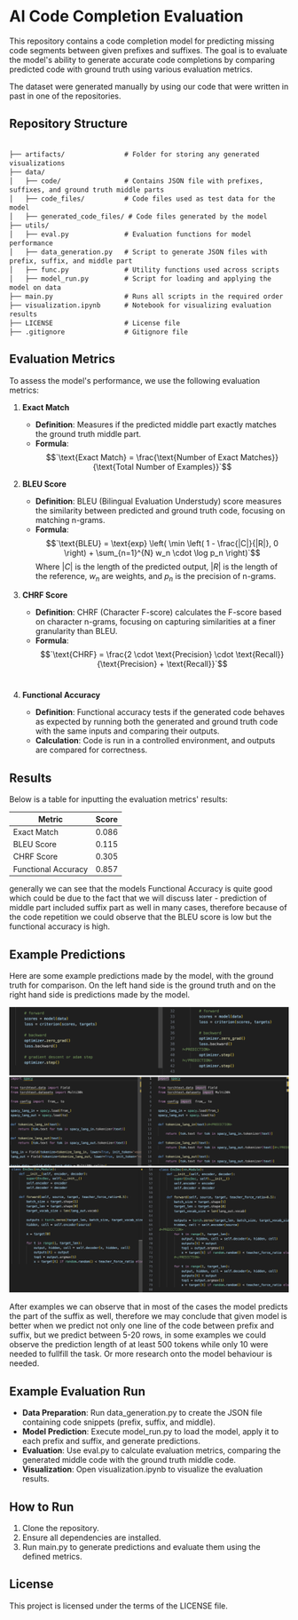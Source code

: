 # AI Code Completion Evaluation
This repository contains a code completion model for predicting missing code segments between given prefixes and suffixes. The goal is to evaluate the model's ability to generate accurate code completions by comparing predicted code with ground truth using various evaluation metrics. 

The dataset were generated manually by using our code that were written in past in one of the repositories.

## Repository Structure
```

├── artifacts/               # Folder for storing any generated visualizations
├── data/
│   ├── code/                # Contains JSON file with prefixes, suffixes, and ground truth middle parts
│   ├── code_files/          # Code files used as test data for the model
│   ├── generated_code_files/ # Code files generated by the model
├── utils/
│   ├── eval.py              # Evaluation functions for model performance
│   ├── data_generation.py   # Script to generate JSON files with prefix, suffix, and middle part
│   ├── func.py              # Utility functions used across scripts
│   ├── model_run.py         # Script for loading and applying the model on data
├── main.py                  # Runs all scripts in the required order
├── visualization.ipynb      # Notebook for visualizing evaluation results
├── LICENSE                  # License file
├── .gitignore               # Gitignore file
```
## Evaluation Metrics
To assess the model's performance, we use the following evaluation metrics:

1. **Exact Match**
    - **Definition**: Measures if the predicted middle part exactly matches the ground truth middle part.
    - **Formula**:$$`\text{Exact Match} = \frac{\text{Number of Exact Matches}}{\text{Total Number of Examples}}`$$
 
2. **BLEU Score**
    - **Definition**: BLEU (Bilingual Evaluation Understudy) score measures the similarity between predicted and ground truth code, focusing on matching n-grams.
    - **Formula**:$$`\text{BLEU} = \text{exp} \left( \min \left( 1 - \frac{|C|}{|R|}, 0 \right) + \sum_{n=1}^{N} w_n \cdot \log p_n \right)`$$
    Where $`|C|`$  is the length of the predicted output, $`|R|`$ is the length of the reference, $` w_n `$ are weights, and $` p_n`$ is the precision of n-grams.

3. **CHRF Score**
    - **Definition**: CHRF (Character F-score) calculates the F-score based on character n-grams, focusing on capturing similarities at a finer granularity than BLEU.
    - **Formula**:$$`\text{CHRF} = \frac{2 \cdot \text{Precision} \cdot \text{Recall}}{\text{Precision} + \text{Recall}}`$$
​
 
4. **Functional Accuracy**
    - **Definition**: Functional accuracy tests if the generated code behaves as expected by running both the generated and ground truth code with the same inputs and comparing their outputs.
    - **Calculation**: Code is run in a controlled environment, and outputs are compared for correctness.

## Results
Below is a table for inputting the evaluation metrics' results:

| Metric               | Score                |
|----------------------|----------------------|
| Exact Match          |        0.086         |
| BLEU Score           |          0.115       |
| CHRF Score           |           0.305      |
| Functional Accuracy  |          0.857       |

generally we can see that the models Functional Accuracy is quite good which could be due to the fact that we will discuss later - prediction of middle part included suffix part as well in many cases, therefore because of the code repetition we could observe that the BLEU score is low but the functional accuracy is high.

## Example Predictions

Here are some example predictions made by the model, with the ground truth for comparison. On the left hand side is the ground truth and on the right hand side is predictions made by the model.

![Example 1](artifacts/ex_1.png)
![Example 2](artifacts/ex_2.png)
![Example 3](artifacts/ex_3.png)

After examples we can observe that in most of the cases the model predicts the part of the suffix as well, therefore we may conclude that given model is better when we predict not only one line of the code between prefix and suffix, but we predict between 5-20 rows, in some examples we could observe the prediction length of at least 500 tokens while only 10 were needed to fullfill the task. Or more research onto the model behaviour is needed.

## Example Evaluation Run
- **Data Preparation**: Run data_generation.py to create the JSON file containing code snippets (prefix, suffix, and middle).
- **Model Prediction**: Execute model_run.py to load the model, apply it to each prefix and suffix, and generate predictions.
- **Evaluation**: Use eval.py to calculate evaluation metrics, comparing the generated middle code with the ground truth middle code.
- **Visualization**: Open visualization.ipynb to visualize the evaluation results.

## How to Run
1. Clone the repository.
2. Ensure all dependencies are installed.
3. Run main.py to generate predictions and evaluate them using the defined metrics.

## License
This project is licensed under the terms of the LICENSE file.